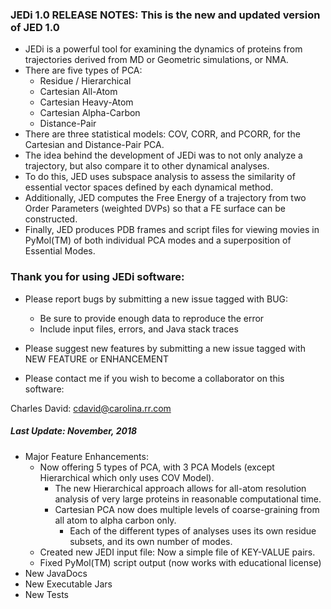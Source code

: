 ### JEDi 1.0 RELEASE NOTES: This is the new and updated version of JED 1.0

* JEDi is a powerful tool for examining the dynamics of proteins from trajectories derived from MD or Geometric simulations, or NMA.
* There are five types of PCA:
	* Residue / Hierarchical
	* Cartesian All-Atom
	* Cartesian Heavy-Atom
	* Cartesian Alpha-Carbon
	* Distance-Pair
* There are three statistical models: COV, CORR, and PCORR, for the Cartesian and Distance-Pair PCA.
* The idea behind the development of JEDi was to not only analyze a trajectory, but also compare it to other dynamical analyses.
* To do this, JED uses subspace analysis to assess the similarity of essential vector spaces defined by each dynamical method.
* Additionally, JED computes the Free Energy of a trajectory from two Order Parameters (weighted DVPs) so that a FE surface can be constructed.
* Finally, JED produces PDB frames and script files for viewing movies in PyMol(TM) of both individual PCA modes and a superposition of Essential Modes.


### Thank you for using JEDi software:  

* Please report bugs by submitting a new issue tagged with BUG:  
	* Be sure to provide enough data to reproduce the error  
	* Include input files, errors, and Java stack traces 

* Please suggest new features by submitting a new issue tagged with NEW FEATURE or ENHANCEMENT

* Please contact me if you wish to become a collaborator on this software:  

Charles David: cdavid@carolina.rr.com  

##### Last Update: November, 2018
* Major Feature Enhancements:
	* Now offering 5 types of PCA, with 3 PCA Models (except Hierarchical which only uses COV Model).
		* The new Hierarchical approach allows for all-atom resolution analysis of very large proteins in reasonable computational time.
		* Cartesian PCA now does multiple levels of coarse-graining from all atom to alpha carbon only.
			* Each of the different types of analyses uses its own residue subsets, and its own number of modes.
	* Created new JEDI input file: Now a simple file of KEY-VALUE pairs.
	* Fixed PyMol(TM) script output (now works with educational license)
* New JavaDocs
* New Executable Jars
* New Tests

